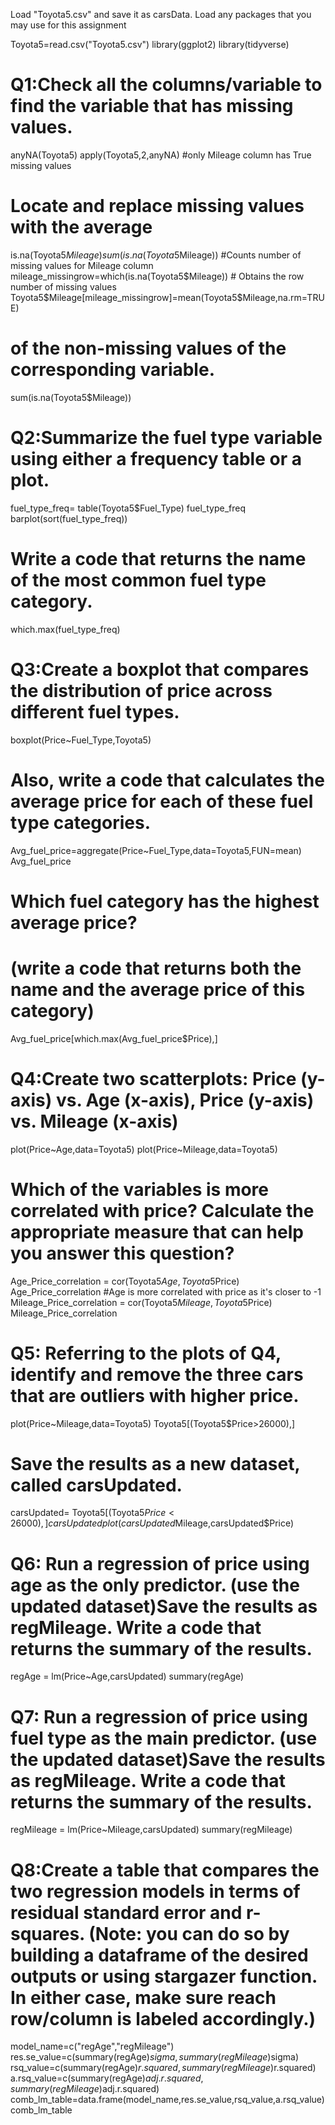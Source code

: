  Load "Toyota5.csv" and save it as carsData.
Load any packages that you may use for this assignment

Toyota5=read.csv("Toyota5.csv")
library(ggplot2)
library(tidyverse)

# Q1:Check all the columns/variable to find the variable that has missing values. 
  anyNA(Toyota5)
  apply(Toyota5,2,anyNA) #only Mileage column has True missing values 
# Locate and replace missing values with the average
  is.na(Toyota5$Mileage)
  sum(is.na(Toyota5$Mileage)) #Counts number of missing values for Mileage column
  mileage_missingrow=which(is.na(Toyota5$Mileage)) # Obtains the row number of missing values
  Toyota5$Mileage[mileage_missingrow]=mean(Toyota5$Mileage,na.rm=TRUE)
  
# of the non-missing values of the corresponding variable.
  sum(is.na(Toyota5$Mileage))



# Q2:Summarize the fuel type variable using either a frequency table or a plot.
  fuel_type_freq= table(Toyota5$Fuel_Type)
  fuel_type_freq
  barplot(sort(fuel_type_freq))
  
# Write a code that returns the name of the most common fuel type category.
 which.max(fuel_type_freq)
 
# Q3:Create a boxplot that compares the distribution of price across different fuel types.
 boxplot(Price~Fuel_Type,Toyota5)
 
# Also, write a code that calculates the average price for each of these fuel type categories.
 Avg_fuel_price=aggregate(Price~Fuel_Type,data=Toyota5,FUN=mean)
 Avg_fuel_price
 
 
# Which fuel category has the highest average price? 
# (write a code that returns both the name and the average price of this category)
Avg_fuel_price[which.max(Avg_fuel_price$Price),]

 
# Q4:Create two scatterplots: Price (y-axis) vs. Age (x-axis), Price (y-axis) vs. Mileage (x-axis)
   plot(Price~Age,data=Toyota5)
   plot(Price~Mileage,data=Toyota5)
 
# Which of the variables is more correlated with price? Calculate the appropriate measure that can help you answer this question?
   Age_Price_correlation = cor(Toyota5$Age,Toyota5$Price)
   Age_Price_correlation #Age is more correlated with price as it's closer to -1 
   Mileage_Price_correlation = cor(Toyota5$Mileage,Toyota5$Price) 
   Mileage_Price_correlation

# Q5: Referring to the plots of Q4, identify and remove the three cars that are outliers with higher price.
   plot(Price~Mileage,data=Toyota5)
   Toyota5[(Toyota5$Price>26000),]
# Save the results as a new dataset, called carsUpdated.
   carsUpdated= Toyota5[(Toyota5$Price<26000),]
   carsUpdated
   plot(carsUpdated$Mileage,carsUpdated$Price)
   
   
# Q6: Run a regression of price using age as the only predictor. (use the updated dataset)Save the results as regMileage. Write a code that returns the summary of the results.
   regAge = lm(Price~Age,carsUpdated)
   summary(regAge)
   

# Q7: Run a regression of price using fuel type as the main predictor. (use the updated dataset)Save the results as regMileage. Write a code that returns the summary of the results.
  regMileage = lm(Price~Mileage,carsUpdated)
   summary(regMileage)

# Q8:Create a table that compares the two regression models in terms of residual standard error and r-squares. (Note: you can do so by building a dataframe of the desired outputs or using stargazer function. In either case, make sure reach row/column is labeled accordingly.)

  model_name=c("regAge","regMileage")
  res.se_value=c(summary(regAge)$sigma,summary(regMileage)$sigma)
  rsq_value=c(summary(regAge)$r.squared,summary(regMileage)$r.squared)
  a.rsq_value=c(summary(regAge)$adj.r.squared,summary(regMileage)$adj.r.squared)
  comb_lm_table=data.frame(model_name,res.se_value,rsq_value,a.rsq_value)
  comb_lm_table
